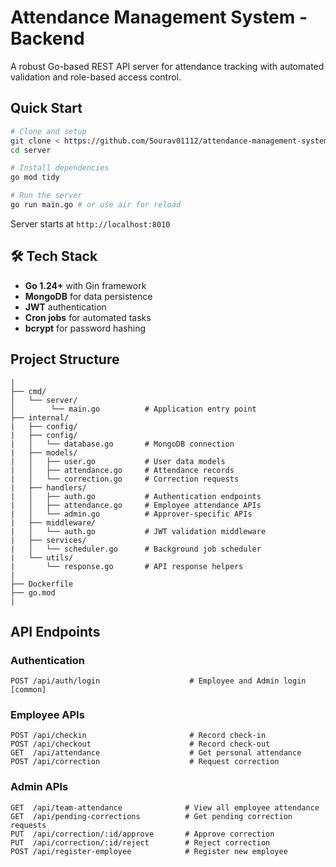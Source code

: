 # Attendance Management System - Backend

A robust Go-based REST API server for attendance tracking with automated validation and role-based access control.

## Quick Start

```bash
# Clone and setup
git clone < https://github.com/Sourav01112/attendance-management-system.git >
cd server

# Install dependencies
go mod tidy

# Run the server
go run main.go # or use air for reload
```

Server starts at `http://localhost:8010`

## 🛠 Tech Stack

- **Go 1.24+** with Gin framework
- **MongoDB** for data persistence
- **JWT** authentication
- **Cron jobs** for automated tasks
- **bcrypt** for password hashing

## Project Structure

```
|
├── cmd/
│   └── server/
│        └── main.go          # Application entry point
├── internal/
|   ├── config/
|   ├── config/
|   │   └── database.go       # MongoDB connection
|   ├── models/
|   │   ├── user.go           # User data models
|   │   ├── attendance.go     # Attendance records
|   │   └── correction.go     # Correction requests
|   ├── handlers/
|   │   ├── auth.go           # Authentication endpoints
|   │   ├── attendance.go     # Employee attendance APIs
|   │   └── admin.go          # Approver-specific APIs
|   ├── middleware/
|   │   └── auth.go           # JWT validation middleware
|   ├── services/
|   │   └── scheduler.go      # Background job scheduler
|   └── utils/
|       └── response.go       # API response helpers
| 
├── Dockerfile
├── go.mod
|
```

## API Endpoints

### Authentication
```
POST /api/auth/login                    # Employee and Admin login [common]
```

### Employee APIs
```
POST /api/checkin                       # Record check-in
POST /api/checkout                      # Record check-out
GET  /api/attendance                    # Get personal attendance
POST /api/correction                    # Request correction
```

### Admin APIs
```
GET  /api/team-attendance              # View all employee attendance
GET  /api/pending-corrections          # Get pending correction requests
PUT  /api/correction/:id/approve       # Approve correction
PUT  /api/correction/:id/reject        # Reject correction
POST /api/register-employee            # Register new employee
```

